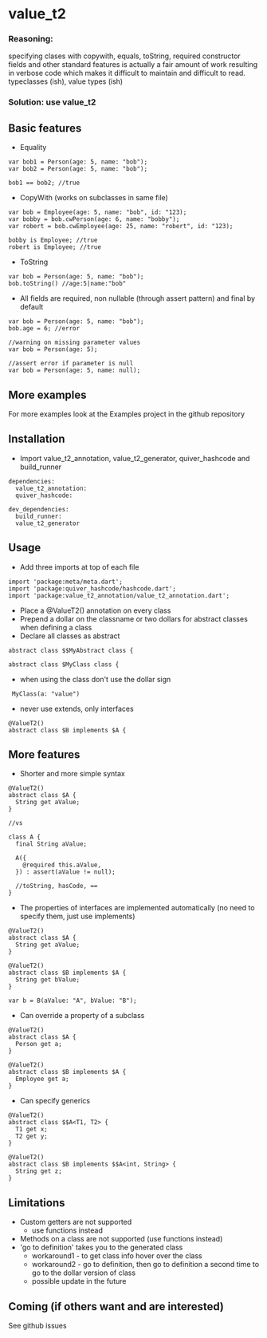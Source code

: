 # value_t2

### Reasoning: 
specifying clases with copywith, equals, toString, required constructor fields and other standard features is actually a fair amount of work resulting in verbose code which makes it difficult to maintain and difficult to read.
typeclasses (ish), value types (ish)

### Solution: use value_t2

## Basic features


* Equality

```
var bob1 = Person(age: 5, name: "bob");
var bob2 = Person(age: 5, name: "bob");

bob1 == bob2; //true
```

* CopyWith (works on subclasses in same file)

```
var bob = Employee(age: 5, name: "bob", id: "123);
var bobby = bob.cwPerson(age: 6, name: "bobby");
var robert = bob.cwEmployee(age: 25, name: "robert", id: "123);

bobby is Employee; //true
robert is Employee; //true
```

* ToString

```
var bob = Person(age: 5, name: "bob");
bob.toString() //age:5|name:"bob"
```

* All fields are required, non nullable (through assert pattern) and final by default

```
var bob = Person(age: 5, name: "bob");
bob.age = 6; //error

//warning on missing parameter values
var bob = Person(age: 5);

//assert error if parameter is null
var bob = Person(age: 5, name: null);
```

## More examples
For more examples look at the Examples project in the github repository

## Installation
  * Import value_t2_annotation, value_t2_generator, quiver_hashcode and build_runner
  
```
dependencies:
  value_t2_annotation:
  quiver_hashcode:

dev_dependencies:
  build_runner:
  value_t2_generator
```

## Usage
  * Add three imports at top of each file
  ```
import 'package:meta/meta.dart';
import 'package:quiver_hashcode/hashcode.dart';
import 'package:value_t2_annotation/value_t2_annotation.dart';
```
  
  
  * Place a @ValueT2() annotation on every class
  * Prepend a dollar on the classname or two dollars for abstract classes when defining a class
  * Declare all classes as abstract
 ```
 abstract class $$MyAbstract class {

 abstract class $MyClass class {
```
  * when using the class don't use the dollar sign
```
 MyClass(a: "value")
```
 
  * never use extends, only interfaces
  
```
@ValueT2()
abstract class $B implements $A {
```

## More features

* Shorter and more simple syntax
```
@ValueT2()
abstract class $A {
  String get aValue;
}

//vs

class A {
  final String aValue;

  A({
    @required this.aValue,
  }) : assert(aValue != null);

  //toString, hasCode, ==
}
```


* The properties of interfaces are implemented automatically (no need to specify them, just use implements)

```
@ValueT2()
abstract class $A {
  String get aValue;
}

@ValueT2()
abstract class $B implements $A {
  String get bValue;
}

var b = B(aValue: "A", bValue: "B");
```

* Can override a property of a subclass
```
@ValueT2()
abstract class $A {
  Person get a;
}

@ValueT2()
abstract class $B implements $A {
  Employee get a;
}
```

* Can specify generics
```
@ValueT2()
abstract class $$A<T1, T2> {
  T1 get x;
  T2 get y;
}

@ValueT2()
abstract class $B implements $$A<int, String> {
  String get z;
}
```

## Limitations
* Custom getters are not supported
  * use functions instead
* Methods on a class are not supported (use functions instead)
* 'go to definition' takes you to the generated class
  * workaround1 - to get class info hover over the class
  * workaround2 - go to definition, then go to definition a second time to go to the dollar version of class
  * possible update in the future

## Coming (if others want and are interested)
See github issues


